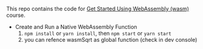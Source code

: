 This repo contains the code for [Get Started Using WebAssembly (wasm)](https://egghead.io/courses/get-started-using-webassembly-wasm) course.

+ Create and Run a Native WebAssembly Function
  1. `npm install` or `yarn install`, then `npm start` or `yarn start`
  2. you can refence wasmSqrt as global function (check in dev console)

